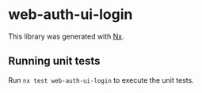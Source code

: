 # web-auth-ui-login

This library was generated with [Nx](https://nx.dev).

## Running unit tests

Run `nx test web-auth-ui-login` to execute the unit tests.

